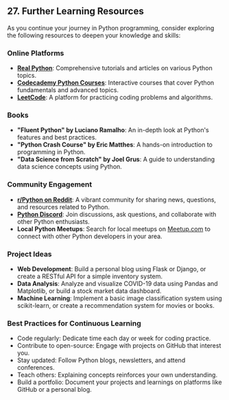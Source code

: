 
## 27. Further Learning Resources 

As you continue your journey in Python programming, consider exploring the following resources to deepen your knowledge and skills: 

### Online Platforms 

- **[Real Python](https://realpython.com/)**: Comprehensive tutorials and articles on various Python topics. 
- **[Codecademy Python Courses](https://www.codecademy.com/catalog/language/python)**: Interactive courses that cover Python fundamentals and advanced topics. 
- **[LeetCode](https://leetcode.com/)**: A platform for practicing coding problems and algorithms. 

### Books 

- **"Fluent Python" by Luciano Ramalho**: An in-depth look at Python's features and best practices. 
- **"Python Crash Course" by Eric Matthes**: A hands-on introduction to programming in Python. 
- **"Data Science from Scratch" by Joel Grus**: A guide to understanding data science concepts using Python. 

### Community Engagement 

- **[r/Python on Reddit](https://www.reddit.com/r/Python/)**: A vibrant community for sharing news, questions, and resources related to Python. 
- **[Python Discord](https://discord.com/invite/python)**: Join discussions, ask questions, and collaborate with other Python enthusiasts. 
- **Local Python Meetups**: Search for local meetups on [Meetup.com](https://www.meetup.com/) to connect with other Python developers in your area. 

### Project Ideas 

- **Web Development**: Build a personal blog using Flask or Django, or create a RESTful API for a simple inventory system. 
- **Data Analysis**: Analyze and visualize COVID-19 data using Pandas and Matplotlib, or build a stock market data dashboard. 
- **Machine Learning**: Implement a basic image classification system using scikit-learn, or create a recommendation system for movies or books. 

### Best Practices for Continuous Learning 

- Code regularly: Dedicate time each day or week for coding practice. 
- Contribute to open-source: Engage with projects on GitHub that interest you. 
- Stay updated: Follow Python blogs, newsletters, and attend conferences. 
- Teach others: Explaining concepts reinforces your own understanding. 
- Build a portfolio: Document your projects and learnings on platforms like GitHub or a personal blog.
